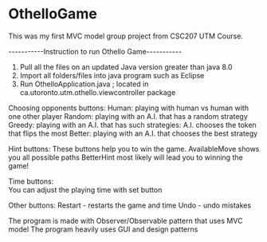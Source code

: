# OthelloGame
This was my first MVC model group project from CSC207 UTM Course.

-----------Instruction to run Othello Game-----------

1. Pull all the files on an updated Java version greater than java 8.0
2. Import all folders/files into java program such as Eclipse 
3. Run OthelloApplication.java ; located in ca.utoronto.utm.othello.viewcontroller package


Choosing opponents buttons:
				Human: playing with human vs human with one other player
				Random: playing with an A.I. that has a random strategy
				Greedy: playing with an A.I. that has such strategies:
						A.I. chooses the token that flips the most
				Better: playing with an A.I. that chooses the best strategy
				
Hint buttons:
				These buttons help you to win the game.
				AvailableMove shows you all possible paths
				BetterHint most likely will lead you to winning the game!
				
Time buttons:	
				You can adjust the playing time with set button
				
Other buttons:
				Restart - restarts the game and time
				Undo - undo mistakes 
				
The program is made with Observer/Observable pattern that uses MVC model
The program heavily uses GUI and design patterns
